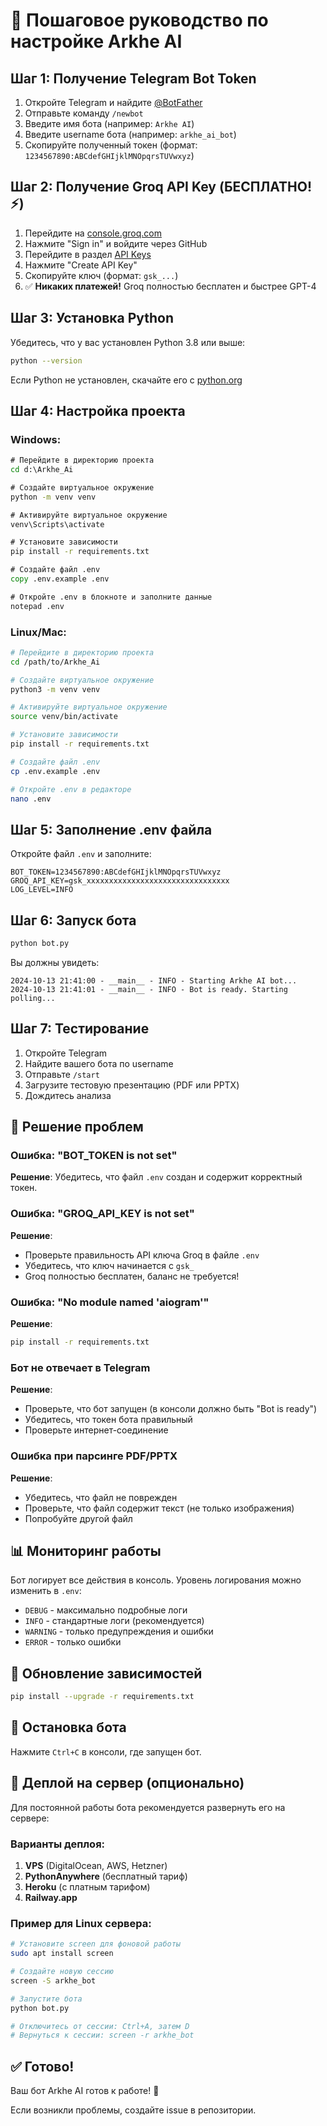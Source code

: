 # 🚀 Пошаговое руководство по настройке Arkhe AI

## Шаг 1: Получение Telegram Bot Token

1. Откройте Telegram и найдите [@BotFather](https://t.me/botfather)
2. Отправьте команду `/newbot`
3. Введите имя бота (например: `Arkhe AI`)
4. Введите username бота (например: `arkhe_ai_bot`)
5. Скопируйте полученный токен (формат: `1234567890:ABCdefGHIjklMNOpqrsTUVwxyz`)

## Шаг 2: Получение Groq API Key (БЕСПЛАТНО! ⚡)

1. Перейдите на [console.groq.com](https://console.groq.com)
2. Нажмите "Sign in" и войдите через GitHub
3. Перейдите в раздел [API Keys](https://console.groq.com/keys)
4. Нажмите "Create API Key"
5. Скопируйте ключ (формат: `gsk_...`)
6. ✅ **Никаких платежей!** Groq полностью бесплатен и быстрее GPT-4

## Шаг 3: Установка Python

Убедитесь, что у вас установлен Python 3.8 или выше:

```bash
python --version
```

Если Python не установлен, скачайте его с [python.org](https://www.python.org/downloads/)

## Шаг 4: Настройка проекта

### Windows:

```cmd
# Перейдите в директорию проекта
cd d:\Arkhe_Ai

# Создайте виртуальное окружение
python -m venv venv

# Активируйте виртуальное окружение
venv\Scripts\activate

# Установите зависимости
pip install -r requirements.txt

# Создайте файл .env
copy .env.example .env

# Откройте .env в блокноте и заполните данные
notepad .env
```

### Linux/Mac:

```bash
# Перейдите в директорию проекта
cd /path/to/Arkhe_Ai

# Создайте виртуальное окружение
python3 -m venv venv

# Активируйте виртуальное окружение
source venv/bin/activate

# Установите зависимости
pip install -r requirements.txt

# Создайте файл .env
cp .env.example .env

# Откройте .env в редакторе
nano .env
```

## Шаг 5: Заполнение .env файла

Откройте файл `.env` и заполните:

```env
BOT_TOKEN=1234567890:ABCdefGHIjklMNOpqrsTUVwxyz
GROQ_API_KEY=gsk_xxxxxxxxxxxxxxxxxxxxxxxxxxxxxxxx
LOG_LEVEL=INFO
```

## Шаг 6: Запуск бота

```bash
python bot.py
```

Вы должны увидеть:

```
2024-10-13 21:41:00 - __main__ - INFO - Starting Arkhe AI bot...
2024-10-13 21:41:01 - __main__ - INFO - Bot is ready. Starting polling...
```

## Шаг 7: Тестирование

1. Откройте Telegram
2. Найдите вашего бота по username
3. Отправьте `/start`
4. Загрузите тестовую презентацию (PDF или PPTX)
5. Дождитесь анализа

## 🔧 Решение проблем

### Ошибка: "BOT_TOKEN is not set"

**Решение**: Убедитесь, что файл `.env` создан и содержит корректный токен.

### Ошибка: "GROQ_API_KEY is not set"

**Решение**: 
- Проверьте правильность API ключа Groq в файле `.env`
- Убедитесь, что ключ начинается с `gsk_`
- Groq полностью бесплатен, баланс не требуется!

### Ошибка: "No module named 'aiogram'"

**Решение**: 
```bash
pip install -r requirements.txt
```

### Бот не отвечает в Telegram

**Решение**:
- Проверьте, что бот запущен (в консоли должно быть "Bot is ready")
- Убедитесь, что токен бота правильный
- Проверьте интернет-соединение

### Ошибка при парсинге PDF/PPTX

**Решение**:
- Убедитесь, что файл не поврежден
- Проверьте, что файл содержит текст (не только изображения)
- Попробуйте другой файл

## 📊 Мониторинг работы

Бот логирует все действия в консоль. Уровень логирования можно изменить в `.env`:

- `DEBUG` - максимально подробные логи
- `INFO` - стандартные логи (рекомендуется)
- `WARNING` - только предупреждения и ошибки
- `ERROR` - только ошибки

## 🔄 Обновление зависимостей

```bash
pip install --upgrade -r requirements.txt
```

## 🛑 Остановка бота

Нажмите `Ctrl+C` в консоли, где запущен бот.

## 📱 Деплой на сервер (опционально)

Для постоянной работы бота рекомендуется развернуть его на сервере:

### Варианты деплоя:

1. **VPS** (DigitalOcean, AWS, Hetzner)
2. **PythonAnywhere** (бесплатный тариф)
3. **Heroku** (с платным тарифом)
4. **Railway.app**

### Пример для Linux сервера:

```bash
# Установите screen для фоновой работы
sudo apt install screen

# Создайте новую сессию
screen -S arkhe_bot

# Запустите бота
python bot.py

# Отключитесь от сессии: Ctrl+A, затем D
# Вернуться к сессии: screen -r arkhe_bot
```

## ✅ Готово!

Ваш бот Arkhe AI готов к работе! 🎉

Если возникли проблемы, создайте issue в репозитории.

